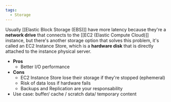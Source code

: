 ```yaml
---
tags:
  - Storage
---
```

Usually [[Elastic Block Storage (EBS)]] have more latency because they're a __network drive__ that connects to the [[EC2 (Elastic Compute Cloud)]] instance, but there's another storage option that solves this problem, it's called an EC2 Instance Store, which is a __hardware disk__ that is directly attached to the instance physical server.
- __Pros__
	- Better I/O performance
- __Cons__
	- EC2 Instance Store lose their storage if they're stopped (ephemeral)
	- Risk of data loss if hardware fails
	- Backups and Replication are your responsability
- Use case: buffer/ cache / scratch data/ temporary content